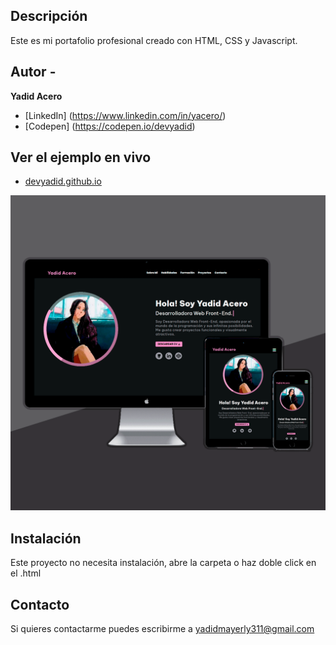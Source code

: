 ## Descripción

Este es mi portafolio profesional creado con HTML, CSS y Javascript.

## Autor -
**Yadid Acero**

* [LinkedIn] (https://www.linkedin.com/in/yacero/)
* [Codepen] (https://codepen.io/devyadid)

## Ver el ejemplo en vivo
- [devyadid.github.io](https://devyadid.github.io/)

<a title="Yadid Portfolio Cover" href="https://devyadid.github.io/"><img src="https://github.com/devyadid/devyadid.github.io/blob/main/assets/projects/projects_portfolio_cover.png" alt="Yadid Portfolio Cover" /></a>

## Instalación
Este proyecto no necesita instalación, abre la carpeta o haz doble click en el .html

## Contacto
Si quieres contactarme puedes escribirme a yadidmayerly311@gmail.com
